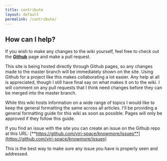 ```yaml
---
title: contribute
layout: default
permalink: /contribute/
---
```


## How can I help?

If you wish to make any changes to the wiki yourself, feel free to check out the [**Github**](https://github.com/viri-space/knowmore) page and make a pull request.

This site is being hosted directly through Github pages, so any changes made to the master branch will be immediately shown on the site. Using Github for a project like this makes collaborating a lot easier.
Any help at all is appreciated, though I still have final say on what makes it on to the wiki. I will comment on any pull requests that I think need changes before they can be merged into the master branch.

While this wiki hosts information on a wide range of topics I would like to keep the general formatting the same across all articles. I'll be providing a general formatting guide for this wiki as soon as possible. Pages will only be approved if they follow this guide.

If you find an issue with the site you can create an issue on the Github repo at this URL:
[**https://github.com/viri-space/knowmore/issues**](https://github.com/viri-space/knowmore/issues)

This is the best way to make sure any issue you have is properly seen and addressed.
